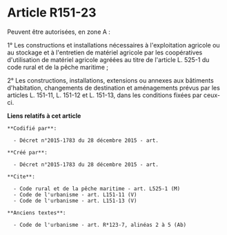 # Article R151-23

Peuvent être autorisées, en zone A : 

1° Les constructions et installations nécessaires à l'exploitation agricole ou au stockage et à l'entretien de matériel
agricole par les coopératives d'utilisation de matériel agricole agréées au titre de l'article L. 525-1 du code rural et de
la pêche maritime ; 

2° Les constructions, installations, extensions ou annexes aux bâtiments d'habitation, changements de destination et
aménagements prévus par les articles L. 151-11, L. 151-12 et L. 151-13, dans les conditions fixées par ceux-ci.

**Liens relatifs à cet article**

	**Codifié par**:

	  - Décret n°2015-1783 du 28 décembre 2015 - art.

	**Créé par**:

	  - Décret n°2015-1783 du 28 décembre 2015 - art.

	**Cite**:

	  - Code rural et de la pêche maritime - art. L525-1 (M)
	  - Code de l'urbanisme - art. L151-11 (V)
	  - Code de l'urbanisme - art. L151-13 (V)

	**Anciens textes**:

	  - Code de l'urbanisme - art. R*123-7, alinéas 2 à 5 (Ab)
